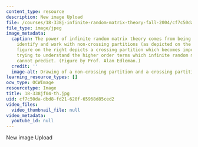 ```yaml
---
content_type: resource
description: New image Upload
file: /courses/18-338j-infinite-random-matrix-theory-fall-2004/cf7c50dadbd8fd21620f65968d85ced2_18-338jf04-th.jpg
file_type: image/jpeg
image_metadata:
  caption: The power of infinite random matrix theory comes from being able to systematically
    identify and work with non-crossing partitions (as depicted on the left). The
    figure on the right depicts a crossing partition which becomes important when
    trying to understand the higher order terms which infinite random matrix theory
    cannot predict. (Figure by Prof. Alan Edleman.)
  credit: ''
  image-alt: Drawing of a non-crossing partition and a crossing partition.
learning_resource_types: []
ocw_type: OCWImage
resourcetype: Image
title: 18-338jf04-th.jpg
uid: cf7c50da-dbd8-fd21-620f-65968d85ced2
video_files:
  video_thumbnail_file: null
video_metadata:
  youtube_id: null
---
```

New image Upload

